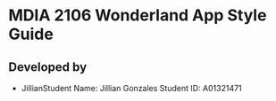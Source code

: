# MDIA 2106 Wonderland App Style Guide
## Developed by
- JillianStudent Name: Jillian Gonzales
Student ID: A01321471